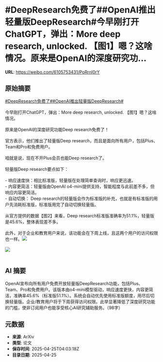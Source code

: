 # #DeepResearch免费了##OpenAI推出轻量版DeepResearch#今早刚打开ChatGPT，弹出：More deep research, unlocked. 【图1】嗯？这啥情况。原来是OpenAI的深度研究功...

**URL**: https://weibo.com/6105753431/PoRrnl0rY

## 原始摘要

<a href="https://m.weibo.cn/search?containerid=231522type%3D1%26t%3D10%26q%3D%23DeepResearch%E5%85%8D%E8%B4%B9%E4%BA%86%23&amp;extparam=%23DeepResearch%E5%85%8D%E8%B4%B9%E4%BA%86%23" data-hide=""><span class="surl-text">#DeepResearch免费了#</span></a><a href="https://m.weibo.cn/search?containerid=231522type%3D1%26t%3D10%26q%3D%23OpenAI%E6%8E%A8%E5%87%BA%E8%BD%BB%E9%87%8F%E7%89%88DeepResearch%23&amp;extparam=%23OpenAI%E6%8E%A8%E5%87%BA%E8%BD%BB%E9%87%8F%E7%89%88DeepResearch%23" data-hide=""><span class="surl-text">#OpenAI推出轻量版DeepResearch#</span></a><br><br>今早刚打开ChatGPT，弹出：More deep research, unlocked. 【图1】嗯？这啥情况。<br><br>原来是OpenAI的深度研究功能Deep research免费了！<br><br>官方表示，他们推出了轻量版Deep research，而且是面向所有用户，包括Plus、Team和Pro和免费用户。<br><br>咱就是说，现在不开Plus会员也能Deep research了。<br><br>轻量版Deep research要点如下：<br><br>- 响应速度快：相比标准版，轻量版在处理简单查询时，响应更迅速。<br>- 内容更简洁：轻量版由OpenAI o4-mini提供支持，智能程度与此前差不多，但响应内容更简洁。<br>- 自动切换： Deep research的轻量版会作为标准版的补充，也就是有标准版的用户先消耗标准版，标准版用完了自动切换轻量版。<br><br>从官方提供的数据【图2】来看，Deep research标准版准确率为51.1%，轻量版是45.6%，整体表现差不多。<br><br>此外，对于企业和教育用户来说，该功能会在下周上线，且这两个用户的访问权限也一样。<img style="" src="https://tvax3.sinaimg.cn/large/006Fd7o3gy1i0st4v6gqwj30m40nkdnq.jpg" referrerpolicy="no-referrer"><br><br><img style="" src="https://tvax4.sinaimg.cn/large/006Fd7o3gy1i0st4x05crj30xc0irdha.jpg" referrerpolicy="no-referrer"><br><br>

## AI 摘要

OpenAI宣布向所有用户免费开放轻量版DeepResearch功能，包括Plus、Team、Pro和免费用户。该版本由o4-mini模型驱动，响应速度更快，内容更简洁，准确率45.6%（标准版51.1%）。系统会自动优先使用标准版额度，用尽后切换轻量版。企业/教育用户将于下周获得访问权限。此举显著降低了深度研究功能的门槛，使非订阅用户也能享受核心AI研究辅助服务。（98字）

## 元数据

- **来源**: ArXiv
- **类型**: 论文
- **保存时间**: 2025-04-25T04:03:18Z
- **目录日期**: 2025-04-25
